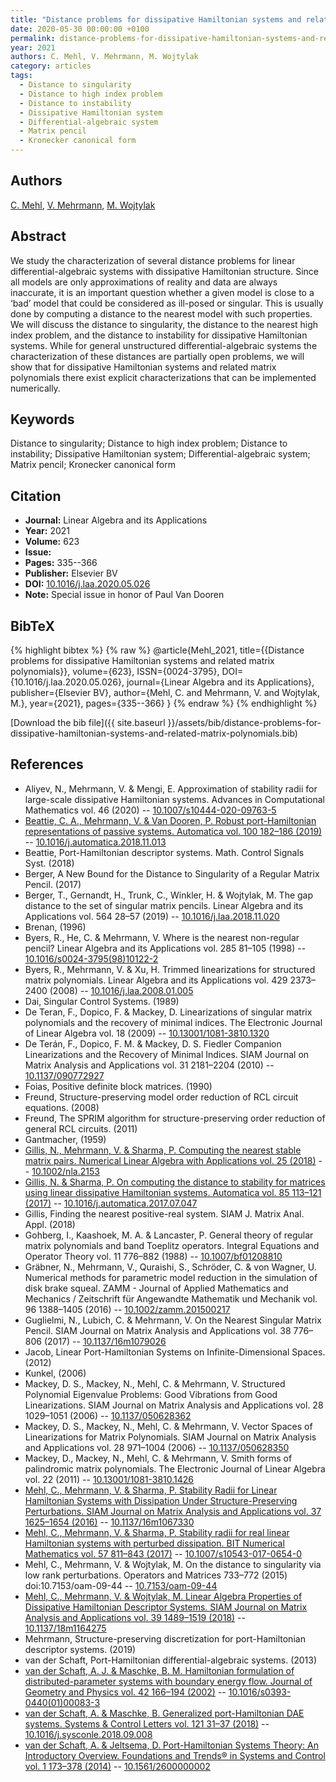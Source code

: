 ```yaml
---
title: "Distance problems for dissipative Hamiltonian systems and related matrix polynomials"
date: 2020-05-30 00:00:00 +0100
permalink: distance-problems-for-dissipative-hamiltonian-systems-and-related-matrix-polynomials
year: 2021
authors: C. Mehl, V. Mehrmann, M. Wojtylak
category: articles
tags:
  - Distance to singularity
  - Distance to high index problem
  - Distance to instability
  - Dissipative Hamiltonian system
  - Differential-algebraic system
  - Matrix pencil
  - Kronecker canonical form
---
```

 
## Authors
[C. Mehl](authors/christian-mehl), [V. Mehrmann](authors/volker-mehrmann), [M. Wojtylak](authors/michal-wojtylak)
 
## Abstract
We study the characterization of several distance problems for linear differential-algebraic systems with dissipative Hamiltonian structure. Since all models are only approximations of reality and data are always inaccurate, it is an important question whether a given model is close to a ‘bad’ model that could be considered as ill-posed or singular. This is usually done by computing a distance to the nearest model with such properties. We will discuss the distance to singularity, the distance to the nearest high index problem, and the distance to instability for dissipative Hamiltonian systems. While for general unstructured differential-algebraic systems the characterization of these distances are partially open problems, we will show that for dissipative Hamiltonian systems and related matrix polynomials there exist explicit characterizations that can be implemented numerically.
 
## Keywords
Distance to singularity; Distance to high index problem; Distance to instability; Dissipative Hamiltonian system; Differential-algebraic system; Matrix pencil; Kronecker canonical form
 
## Citation
- **Journal:** Linear Algebra and its Applications
- **Year:** 2021
- **Volume:** 623
- **Issue:** 
- **Pages:** 335--366
- **Publisher:** Elsevier BV
- **DOI:** [10.1016/j.laa.2020.05.026](https://doi.org/10.1016/j.laa.2020.05.026)
- **Note:** Special issue in honor of Paul Van Dooren
 
## BibTeX
{% highlight bibtex %}
{% raw %}
@article{Mehl_2021,
  title={{Distance problems for dissipative Hamiltonian systems and related matrix polynomials}},
  volume={623},
  ISSN={0024-3795},
  DOI={10.1016/j.laa.2020.05.026},
  journal={Linear Algebra and its Applications},
  publisher={Elsevier BV},
  author={Mehl, C. and Mehrmann, V. and Wojtylak, M.},
  year={2021},
  pages={335--366}
}
{% endraw %}
{% endhighlight %}
 
[Download the bib file]({{ site.baseurl }}/assets/bib/distance-problems-for-dissipative-hamiltonian-systems-and-related-matrix-polynomials.bib)
 
## References
- Aliyev, N., Mehrmann, V. & Mengi, E. Approximation of stability radii for large-scale dissipative Hamiltonian systems. Advances in Computational Mathematics vol. 46 (2020) -- [10.1007/s10444-020-09763-5](https://doi.org/10.1007/s10444-020-09763-5)
- [Beattie, C. A., Mehrmann, V. & Van Dooren, P. Robust port-Hamiltonian representations of passive systems. Automatica vol. 100 182–186 (2019)](robust-port-hamiltonian-representations-of-passive-systems) -- [10.1016/j.automatica.2018.11.013](https://doi.org/10.1016/j.automatica.2018.11.013)
- Beattie, Port-Hamiltonian descriptor systems. Math. Control Signals Syst. (2018)
- Berger, A New Bound for the Distance to Singularity of a Regular Matrix Pencil. (2017)
- Berger, T., Gernandt, H., Trunk, C., Winkler, H. & Wojtylak, M. The gap distance to the set of singular matrix pencils. Linear Algebra and its Applications vol. 564 28–57 (2019) -- [10.1016/j.laa.2018.11.020](https://doi.org/10.1016/j.laa.2018.11.020)
- Brenan, (1996)
- Byers, R., He, C. & Mehrmann, V. Where is the nearest non-regular pencil? Linear Algebra and its Applications vol. 285 81–105 (1998) -- [10.1016/s0024-3795(98)10122-2](https://doi.org/10.1016/s0024-3795(98)10122-2)
- Byers, R., Mehrmann, V. & Xu, H. Trimmed linearizations for structured matrix polynomials. Linear Algebra and its Applications vol. 429 2373–2400 (2008) -- [10.1016/j.laa.2008.01.005](https://doi.org/10.1016/j.laa.2008.01.005)
- Dai, Singular Control Systems. (1989)
- De Teran, F., Dopico, F. & Mackey, D. Linearizations of singular matrix polynomials and the recovery of minimal indices. The Electronic Journal of Linear Algebra vol. 18 (2009) -- [10.13001/1081-3810.1320](https://doi.org/10.13001/1081-3810.1320)
- De Terán, F., Dopico, F. M. & Mackey, D. S. Fiedler Companion Linearizations and the Recovery of Minimal Indices. SIAM Journal on Matrix Analysis and Applications vol. 31 2181–2204 (2010) -- [10.1137/090772927](https://doi.org/10.1137/090772927)
- Foias, Positive definite block matrices. (1990)
- Freund, Structure-preserving model order reduction of RCL circuit equations. (2008)
- Freund, The SPRIM algorithm for structure-preserving order reduction of general RCL circuits. (2011)
- Gantmacher, (1959)
- [Gillis, N., Mehrmann, V. & Sharma, P. Computing the nearest stable matrix pairs. Numerical Linear Algebra with Applications vol. 25 (2018)](computing-the-nearest-stable-matrix-pairs) -- [10.1002/nla.2153](https://doi.org/10.1002/nla.2153)
- [Gillis, N. & Sharma, P. On computing the distance to stability for matrices using linear dissipative Hamiltonian systems. Automatica vol. 85 113–121 (2017)](on-computing-the-distance-to-stability-for-matrices-using-linear-dissipative-hamiltonian-systems) -- [10.1016/j.automatica.2017.07.047](https://doi.org/10.1016/j.automatica.2017.07.047)
- Gillis, Finding the nearest positive-real system. SIAM J. Matrix Anal. Appl. (2018)
- Gohberg, I., Kaashoek, M. A. & Lancaster, P. General theory of regular matrix polynomials and band Toeplitz operators. Integral Equations and Operator Theory vol. 11 776–882 (1988) -- [10.1007/bf01208810](https://doi.org/10.1007/bf01208810)
- Gräbner, N., Mehrmann, V., Quraishi, S., Schröder, C. & von Wagner, U. Numerical methods for parametric model reduction in the simulation of disk brake squeal. ZAMM - Journal of Applied Mathematics and Mechanics / Zeitschrift für Angewandte Mathematik und Mechanik vol. 96 1388–1405 (2016) -- [10.1002/zamm.201500217](https://doi.org/10.1002/zamm.201500217)
- Guglielmi, N., Lubich, C. & Mehrmann, V. On the Nearest Singular Matrix Pencil. SIAM Journal on Matrix Analysis and Applications vol. 38 776–806 (2017) -- [10.1137/16m1079026](https://doi.org/10.1137/16m1079026)
- Jacob, Linear Port-Hamiltonian Systems on Infinite-Dimensional Spaces. (2012)
- Kunkel, (2006)
- Mackey, D. S., Mackey, N., Mehl, C. & Mehrmann, V. Structured Polynomial Eigenvalue Problems: Good Vibrations from Good Linearizations. SIAM Journal on Matrix Analysis and Applications vol. 28 1029–1051 (2006) -- [10.1137/050628362](https://doi.org/10.1137/050628362)
- Mackey, D. S., Mackey, N., Mehl, C. & Mehrmann, V. Vector Spaces of Linearizations for Matrix Polynomials. SIAM Journal on Matrix Analysis and Applications vol. 28 971–1004 (2006) -- [10.1137/050628350](https://doi.org/10.1137/050628350)
- Mackey, D., Mackey, N., Mehl, C. & Mehrmann, V. Smith forms of palindromic matrix polynomials. The Electronic Journal of Linear Algebra vol. 22 (2011) -- [10.13001/1081-3810.1426](https://doi.org/10.13001/1081-3810.1426)
- [Mehl, C., Mehrmann, V. & Sharma, P. Stability Radii for Linear Hamiltonian Systems with Dissipation Under Structure-Preserving Perturbations. SIAM Journal on Matrix Analysis and Applications vol. 37 1625–1654 (2016)](stability-radii-for-linear-hamiltonian-systems-with-dissipation-under-structure-preserving-perturbations) -- [10.1137/16m1067330](https://doi.org/10.1137/16m1067330)
- [Mehl, C., Mehrmann, V. & Sharma, P. Stability radii for real linear Hamiltonian systems with perturbed dissipation. BIT Numerical Mathematics vol. 57 811–843 (2017)](stability-radii-for-real-linear-hamiltonian-systems-with-perturbed-dissipation) -- [10.1007/s10543-017-0654-0](https://doi.org/10.1007/s10543-017-0654-0)
- Mehl, C., Mehrmann, V. & Wojtylak, M. On the distance to singularity via low rank perturbations. Operators and Matrices 733–772 (2015) doi:10.7153/oam-09-44 -- [10.7153/oam-09-44](https://doi.org/10.7153/oam-09-44)
- [Mehl, C., Mehrmann, V. & Wojtylak, M. Linear Algebra Properties of Dissipative Hamiltonian Descriptor Systems. SIAM Journal on Matrix Analysis and Applications vol. 39 1489–1519 (2018)](linear-algebra-properties-of-dissipative-hamiltonian-descriptor-systems) -- [10.1137/18m1164275](https://doi.org/10.1137/18m1164275)
- Mehrmann, Structure-preserving discretization for port-Hamiltonian descriptor systems. (2019)
- van der Schaft, Port-Hamiltonian differential-algebraic systems. (2013)
- [van der Schaft, A. J. & Maschke, B. M. Hamiltonian formulation of distributed-parameter systems with boundary energy flow. Journal of Geometry and Physics vol. 42 166–194 (2002)](hamiltonian-formulation-of-distributed-parameter-systems-with-boundary-energy-flow) -- [10.1016/s0393-0440(01)00083-3](https://doi.org/10.1016/s0393-0440(01)00083-3)
- [van der Schaft, A. & Maschke, B. Generalized port-Hamiltonian DAE systems. Systems &amp; Control Letters vol. 121 31–37 (2018)](generalized-port-hamiltonian-dae-systems) -- [10.1016/j.sysconle.2018.09.008](https://doi.org/10.1016/j.sysconle.2018.09.008)
- [van der Schaft, A. & Jeltsema, D. Port-Hamiltonian Systems Theory: An Introductory Overview. Foundations and Trends® in Systems and Control vol. 1 173–378 (2014)](port-hamiltonian-systems-theory-an-introductory-overview) -- [10.1561/2600000002](https://doi.org/10.1561/2600000002)

